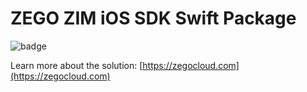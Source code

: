 # ZEGO ZIM iOS SDK Swift Package

![badge](https://github.com/zegolibrary/zim-ios/actions/workflows/ci.yaml/badge.svg)

Learn more about the solution: [https://zegocloud.com](https://zegocloud.com)

